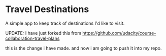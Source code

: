 # Travel Destinations

A simple app to keep track of destinations I'd like to visit.

UPDATE: I have just forked this from https://github.com/udacity/course-collaboration-travel-plans

this is the change i have made. and now i am going to push it into my repo.
